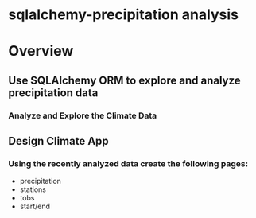 # sqlalchemy-precipitation analysis

<h1>Overview</h1>

<h2>Use SQLAlchemy ORM to explore and analyze precipitation data</h2>

<h3>Analyze and Explore the Climate Data</h3>

<h2>Design Climate App</h2>

<h3>Using the recently analyzed data create the following pages:</h3>
<ul>
<li>precipitation</li>
<li>stations</li>
<li>tobs</li>
<li>start/end</li>
</ul>

